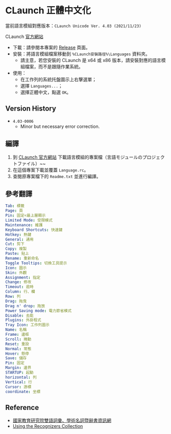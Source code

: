 # CLaunch 正體中文化

當前語言模組對應版本：`CLaunch Unicode Ver. 4.03 (2021/11/23)`

CLaunch [官方網站][CLaunch Official]

- 下載：請參閱本專案的 [Release](https://github.com/undecV/CLaunch_ZH-TW/releases) 頁面。
- 安裝：將語言模組檔案移動到 `%CLaunch安裝路徑%\Languages` 資料夾。
  - 請主意，若您安裝的 CLaunch 是 x64 或 x86 版本，請安裝對應的語言模組檔案，而不是跟隨作業系統。
- 使用：
  - 在工作列的系統托盤圖示上右擊選單；
  - 選擇 `Languages...`；
  - 選擇正體中文，點選 `OK`。

[CLaunch Official]: https://hp.vector.co.jp/authors/VA018351/claunch.html

## Version History

- `4.03-0006`
  - Minor but necessary error correction.

## 編譯

1. 到 [CLaunch 官方網站][CLaunch Official] 下載語言模組的專案檔（言語モジュールのプロジェクトファイル）~~
2. 在這個專案下載並覆蓋 `Language.rc`。
3. 查閱原專案檔下的 `Readme.txt` 並進行編譯。

## 參考翻譯

```yaml
Tab: 標籤
Page: 頁
Pin: 固定<最上層顯示
Limited Mode: 受限模式
Maintenance: 維護
Keyboard Shortcuts: 快速鍵
Hotkey: 熱鍵
General: 通用
Cut: 剪下
Copy: 複製
Paste: 貼上
Rename: 重新命名
Toggle Tooltips: 切換工具提示
Icon: 圖示
Skin: 外觀
Assignment: 指定
Change: 修改
Timeout: 逾時
Column: 行、欄
Row: 列
Drag: 拖曳
Drag n' drop: 拖放
Power Saving mode: 電力節省模式
Disable: 去能
Plugins: 外掛程式
Tray Icon: 工作列圖示
Name: 名稱
Frame: 邊框
Scroll: 捲動
Reset: 重設
Normal: 常態
Hover: 懸停
Save: 儲存
Pin: 固定
Margin: 邊界
STARTUP: 起動
horizontal: 列
Vertical: 行
Cursor: 游標
coordinate: 坐標
```

## Reference

- [國家教育研究院雙語詞彙、學術名詞暨辭書資訊網](https://terms.naer.edu.tw/)
- [Using the Recognizers Collection](https://docs.microsoft.com/en-us/windows/win32/tablet/using-the-recognizers-collection)
